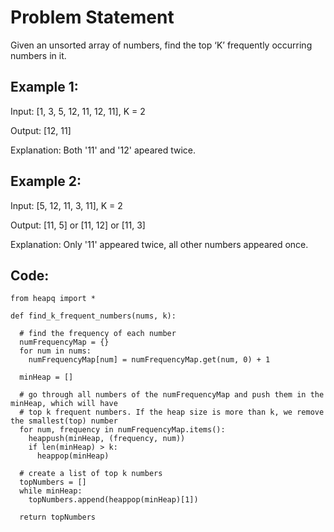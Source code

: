 # Problem Statement

Given an unsorted array of numbers, find the top ‘K’ frequently occurring numbers in it.

## Example 1:

Input: [1, 3, 5, 12, 11, 12, 11], K = 2

Output: [12, 11]

Explanation: Both '11' and '12' apeared twice.

## Example 2:

Input: [5, 12, 11, 3, 11], K = 2

Output: [11, 5] or [11, 12] or [11, 3]

Explanation: Only '11' appeared twice, all other numbers appeared once.

## Code:
```python3
from heapq import *

def find_k_frequent_numbers(nums, k):

  # find the frequency of each number
  numFrequencyMap = {}
  for num in nums:
    numFrequencyMap[num] = numFrequencyMap.get(num, 0) + 1

  minHeap = []

  # go through all numbers of the numFrequencyMap and push them in the minHeap, which will have
  # top k frequent numbers. If the heap size is more than k, we remove the smallest(top) number
  for num, frequency in numFrequencyMap.items():
    heappush(minHeap, (frequency, num))
    if len(minHeap) > k:
      heappop(minHeap)

  # create a list of top k numbers
  topNumbers = []
  while minHeap:
    topNumbers.append(heappop(minHeap)[1])

  return topNumbers
```
